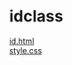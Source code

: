 # idclass 
<a href='https://gabrielryanft.github.io/learning/cursoemvideo/htmlecss/css/idclass/id.html' target='_blank' rel='next'>id.html</a><br/>
<a href='https://gabrielryanft.github.io/learning/cursoemvideo/htmlecss/css/idclass/style.css' target='_blank' rel='next'>style.css</a><br/>
